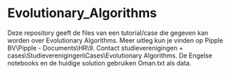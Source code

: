 # Evolutionary_Algorithms

Deze repository geeft de files van een tutorial/case die gegeven kan worden over Evolutionary Algorithms. Meer uitleg kun je vinden op Pipple BV\Pipple - Documents\HR\9. Contact studieverenigingen + cases\Studieverenigingen\Cases\Evolutionary Algorithms.
De Engelse notebooks en de huidige solution gebruiken Oman.txt als data. 
